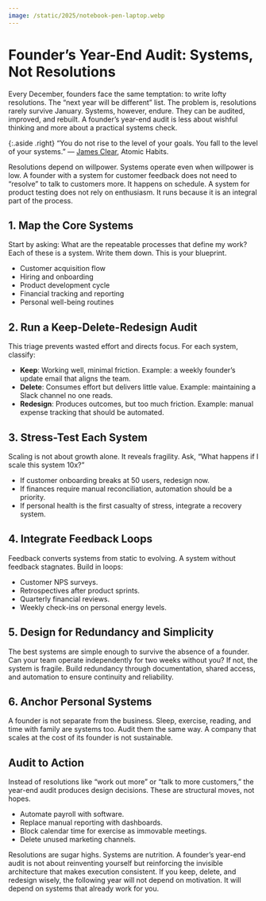 ```yaml
---
image: /static/2025/notebook-pen-laptop.webp
---
```


# Founder’s Year-End Audit: Systems, Not Resolutions

Every December, founders face the same temptation: to write lofty resolutions. The “next year will be different” list. The problem is, resolutions rarely survive January. Systems, however, endure. They can be audited, improved, and rebuilt. A founder’s year-end audit is less about wishful thinking and more about a practical systems check.  

{:.aside .right}
“You do not rise to the level of your goals. You fall to the level of your systems.” — [James Clear](https://en.wikipedia.org/wiki/James_Clear), Atomic Habits.

Resolutions depend on willpower. Systems operate even when willpower is low. A founder with a system for customer feedback does not need to “resolve” to talk to customers more. It happens on schedule. A system for product testing does not rely on enthusiasm. It runs because it is an integral part of the process.  

## 1. Map the Core Systems

Start by asking: What are the repeatable processes that define my work? Each of these is a system. Write them down. This is your blueprint.  

- Customer acquisition flow  
- Hiring and onboarding  
- Product development cycle  
- Financial tracking and reporting  
- Personal well-being routines  

## 2. Run a Keep-Delete-Redesign Audit

This triage prevents wasted effort and directs focus. For each system, classify:

- **Keep**: Working well, minimal friction. Example: a weekly founder’s update email that aligns the team.  
- **Delete**: Consumes effort but delivers little value. Example: maintaining a Slack channel no one reads. 
- **Redesign**: Produces outcomes, but too much friction. Example: manual expense tracking that should be automated.  

## 3. Stress-Test Each System

Scaling is not about growth alone. It reveals fragility. Ask, “What happens if I scale this system 10x?” 

- If customer onboarding breaks at 50 users, redesign now.  
- If finances require manual reconciliation, automation should be a priority.  
- If personal health is the first casualty of stress, integrate a recovery system. 

## 4. Integrate Feedback Loops

Feedback converts systems from static to evolving. A system without feedback stagnates. Build in loops: 

- Customer NPS surveys.
- Retrospectives after product sprints.
- Quarterly financial reviews.
- Weekly check-ins on personal energy levels.

## 5. Design for Redundancy and Simplicity

The best systems are simple enough to survive the absence of a founder. Can your team operate independently for two weeks without you? If not, the system is fragile. Build redundancy through documentation, shared access, and automation to ensure continuity and reliability.  

## 6. Anchor Personal Systems

A founder is not separate from the business. Sleep, exercise, reading, and time with family are systems too. Audit them the same way. A company that scales at the cost of its founder is not sustainable.  

## Audit to Action

Instead of resolutions like “work out more” or “talk to more customers,” the year-end audit produces design decisions. These are structural moves, not hopes.

- Automate payroll with software.  
- Replace manual reporting with dashboards.  
- Block calendar time for exercise as immovable meetings.  
- Delete unused marketing channels.   

Resolutions are sugar highs. Systems are nutrition. A founder’s year-end audit is not about reinventing yourself but reinforcing the invisible architecture that makes execution consistent. If you keep, delete, and redesign wisely, the following year will not depend on motivation. It will depend on systems that already work for you.